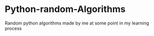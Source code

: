 # Python-random-Algorithms
Random python algorithms made by me at some point in my learning process
